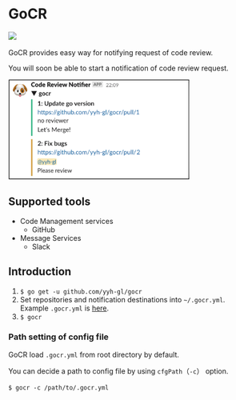 # GoCR

![](https://github.com/yyh-gl/gocr/workflows/Test/badge.svg)

GoCR provides easy way for notifying request of code review.

You will soon be able to start a notification of code review request.

<img alt="image picture" src="./assets/sample.png" height="200" />

## Supported tools

- Code Management services
  - GitHub
- Message Services
  - Slack 

## Introduction

1. `$ go get -u github.com/yyh-gl/gocr`
1. Set repositories and notification destinations into `~/.gocr.yml`.  
Example `.gocr.yml` is [here](https://github.com/yyh-gl/gocr/blob/master/.gocr.example.yml).
1. `$ gocr`

### Path setting of config file

GoCR load `.gocr.yml` from root directory by default.

You can decide a path to config file by using `cfgPath`（`-c`） option.

`$ gocr -c /path/to/.gocr.yml`
